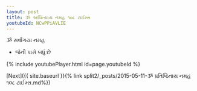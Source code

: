 ```yaml
---
layout: post
title: ૐ અચિંત્યાય નમહ ૧૦૮ ટાઈમ્સ
youtubeId: NCwPPiAVLIE
---
```

 
 
 ૐ સર્વાંગયા નમહ  
 
 -  જેની પાસે બધું છે 
 
  
 
  
 
 
 
 
 
 


{% include youtubePlayer.html id=page.youtubeId %}
 
[Next]({{ site.baseurl }}{% link  split2/_posts/2015-05-11-ૐ પ્રતિષ્ઠિતાય નમહ ૧૦૮ ટાઈમ્સ.md%})
 
